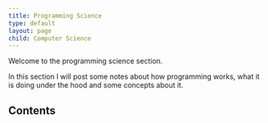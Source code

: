 ```yaml
---
title: Programming Science
type: default
layout: page
child: Computer Science
---
```


Welcome to the programming science section.

In this section I will post some notes about how programming works, what it is
doing under the hood and some concepts about it.

## Contents
